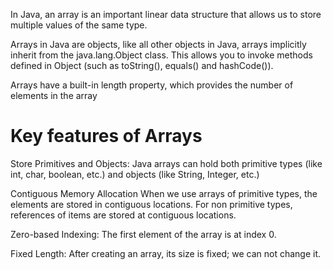 In Java, an array is an important linear data structure that allows us to store multiple values of the same type.

Arrays in Java are objects, like all other objects in Java, arrays implicitly inherit from the java.lang.Object class. This allows you to invoke methods defined in Object (such as toString(), equals() and hashCode()).

Arrays have a built-in length property, which provides the number of elements in the array

**Key features of Arrays**
============================

Store Primitives and Objects: Java arrays can hold both primitive types (like int, char, boolean, etc.) and objects (like String, Integer, etc.)

Contiguous Memory Allocation When we use arrays of primitive types, the elements are stored in contiguous locations. For non primitive types, references of items are stored at contiguous locations.

Zero-based Indexing: The first element of the array is at index 0.

Fixed Length: After creating an array, its size is fixed; we can not change it.

